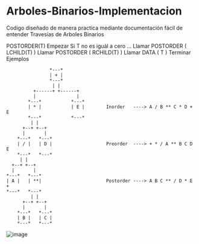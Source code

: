 # Arboles-Binarios-Implementacion
Codigo diseñado de manera practica mediante documentación fácil de entender
Travesías de Arboles Binarios


POSTORDER(T)
Empezar
Si T no es iguál a cero ...
Llamar POSTORDER ( LCHILD(T) )
Llamar POSTORDER ( RCHILD(T) )
Llamar DATA ( T )
Terminar
Ejemplos

                    *---*
                    | + |
                    *---*
                     | |
              +------+ +------+
              |               |
            *---*           *---*
            | * |           | E |        Inorder   ----> A / B ** C * D + E
            *---*           *---*
             | |
          +--+ +--+
          |       |
        *---*   *---*
        | / |   | D |                    Preorder  ----> + * / A ** B C D E
        *---*   *---*
         | |
      +--+ +--+
      |       |
    *---*   *---*
    | A |   | **|                        Postorder ----> A B C ** / D * E +
    *---*   *---*
             | |
          +--+ +--+
          |       |
        *---*   *---*
        | B |   | C |
        *---*   *---*

![image](https://user-images.githubusercontent.com/112268583/204567322-8f65b85f-0740-46e4-ad33-b728b714ff5a.png)
